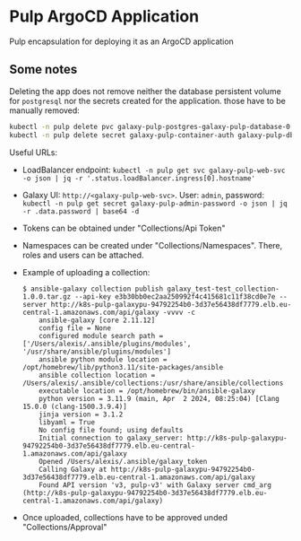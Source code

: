# Pulp ArgoCD Application

Pulp encapsulation for deploying it as an ArgoCD application

## Some notes

Deleting the app does not remove neither the database persistent volume for `postgresql` nor the secrets created
for the application. those have to be manually removed:

```bash
kubectl -n pulp delete pvc galaxy-pulp-postgres-galaxy-pulp-database-0
kubectl -n pulp delete secret galaxy-pulp-container-auth galaxy-pulp-db-fields-encryption
```

Useful URLs:

- LoadBalancer endpoint: `kubectl -n pulp get svc galaxy-pulp-web-svc -o json | jq -r '.status.loadBalancer.ingress[0].hostname'`
- Galaxy UI: `http://<galaxy-pulp-web-svc>`. User: `admin`, password: `kubectl -n pulp get secret galaxy-pulp-admin-password -o json | jq -r .data.password | base64 -d`
- Tokens can be obtained under "Collections/Api Token"
- Namespaces can be created under "Collections/Namespaces". There, roles and users can be attached.
- Example of uploading a collection:

    ```text
    $ ansible-galaxy collection publish galaxy_test-test_collection-1.0.0.tar.gz --api-key e3b30bb0ec2aa250992f4c415681c11f38cd0e7e --server http://k8s-pulp-galaxypu-94792254b0-3d37e56438df7779.elb.eu-central-1.amazonaws.com/api/galaxy -vvvv -c
        ansible-galaxy [core 2.11.12] 
        config file = None
        configured module search path = ['/Users/alexis/.ansible/plugins/modules', '/usr/share/ansible/plugins/modules']
        ansible python module location = /opt/homebrew/lib/python3.11/site-packages/ansible
        ansible collection location = /Users/alexis/.ansible/collections:/usr/share/ansible/collections
        executable location = /opt/homebrew/bin/ansible-galaxy
        python version = 3.11.9 (main, Apr  2 2024, 08:25:04) [Clang 15.0.0 (clang-1500.3.9.4)]
        jinja version = 3.1.2
        libyaml = True
        No config file found; using defaults
        Initial connection to galaxy_server: http://k8s-pulp-galaxypu-94792254b0-3d37e56438df7779.elb.eu-central-1.amazonaws.com/api/galaxy
        Opened /Users/alexis/.ansible/galaxy_token
        Calling Galaxy at http://k8s-pulp-galaxypu-94792254b0-3d37e56438df7779.elb.eu-central-1.amazonaws.com/api/galaxy
        Found API version 'v3, pulp-v3' with Galaxy server cmd_arg (http://k8s-pulp-galaxypu-94792254b0-3d37e56438df7779.elb.eu-central-1.amazonaws.com/api/galaxy)
    ```

- Once uploaded, collections have to be approved unded "Collections/Approval"
